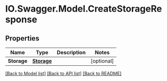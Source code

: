 # IO.Swagger.Model.CreateStorageResponse
## Properties

Name | Type | Description | Notes
------------ | ------------- | ------------- | -------------
**Storage** | [**Storage**](Storage.md) |  | [optional] 

[[Back to Model list]](../README.md#documentation-for-models) [[Back to API list]](../README.md#documentation-for-api-endpoints) [[Back to README]](../README.md)

